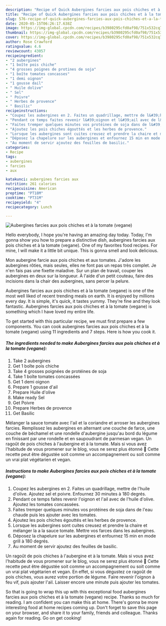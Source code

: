 ```yaml
---
description: "Recipe of Quick Aubergines farcies aux pois chiches et à la tomate (vegane)"
title: "Recipe of Quick Aubergines farcies aux pois chiches et à la tomate (vegane)"
slug: 576-recipe-of-quick-aubergines-farcies-aux-pois-chiches-et-a-la-tomate-vegane
date: 2020-05-15T06:26:17.638Z
image: https://img-global.cpcdn.com/recipes/b3980295cfd0af98/751x532cq70/aubergines-farcies-aux-pois-chiches-et-a-la-tomate-vegane-photo-principale-de-la-recette.jpg
thumbnail: https://img-global.cpcdn.com/recipes/b3980295cfd0af98/751x532cq70/aubergines-farcies-aux-pois-chiches-et-a-la-tomate-vegane-photo-principale-de-la-recette.jpg
cover: https://img-global.cpcdn.com/recipes/b3980295cfd0af98/751x532cq70/aubergines-farcies-aux-pois-chiches-et-a-la-tomate-vegane-photo-principale-de-la-recette.jpg
author: Rose Crawford
ratingvalue: 4.6
reviewcount: 43057
recipeingredient:
- "2 aubergines"
- "1 boîte pois chiche"
- "4 grosses poignes de protines de soja"
- "1 boîte tomates concasses"
- "1 demi oignon"
- "1 gousse dail"
- " Huile dolive"
- " Sel"
- " Poivre"
- " Herbes de provence"
- " Basilic"
recipeinstructions:
- "Coupez les aubergines en 2. Faites un quadrillage, mettre de l&#39;huile d&#39;olive. Ajoutez sel et poivre. Enfournez 30 minutes à 180 degrés."
- "Pendant ce temps faites revenir l&#39;oignon et l&#39;ail avec de l&#39;huile d&#39;olive. Ajoutez les tomates concassées."
- "Faites tremper quelques minutes vos protéines de soja dans de l&#39;eau chaude puis les ajouter avec les tomates."
- "Ajoutez les pois chiches égouttés et les herbes de provence."
- "Lorsque les aubergines sont cuites creusez et prendre la chaire et mélanger la a la sauce tomate. Mettre vos farces dans les aubergines."
- "Déposez la chapelure sur les aubergines et enfournez 15 min en mode grill à 180 degrés."
- "Au moment de servir ajoutez des feuilles de basilic."
categories:
- Recipe
tags:
- aubergines
- farcies
- aux

katakunci: aubergines farcies aux 
nutrition: 261 calories
recipecuisine: American
preptime: "PT18M"
cooktime: "PT31M"
recipeyield: "4"
recipecategory: Lunch

---
```



![Aubergines farcies aux pois chiches et à la tomate (vegane)](https://img-global.cpcdn.com/recipes/b3980295cfd0af98/751x532cq70/aubergines-farcies-aux-pois-chiches-et-a-la-tomate-vegane-photo-principale-de-la-recette.jpg)

Hello everybody, I hope you're having an amazing day today. Today, I'm gonna show you how to prepare a distinctive dish, aubergines farcies aux pois chiches et à la tomate (vegane). One of my favorites food recipes. For mine, I will make it a little bit unique. This is gonna smell and look delicious.

Mon aubergine farcie aux pois chiches et aux tomates. J&#39;adore les aubergines rôties, mais seules, elles ne font pas un repas très complet. Je n&#39;en fais pas une fixette maladive. Sur un plan de travail, couper les aubergines en deux sur la longueur. À l&#39;aide d&#39;un petit couteau, faire des incisions dans la chair des aubergines, sans percer la pelure.

Aubergines farcies aux pois chiches et à la tomate (vegane) is one of the most well liked of recent trending meals on earth. It is enjoyed by millions every day. It is simple, it's quick, it tastes yummy. They're fine and they look fantastic. Aubergines farcies aux pois chiches et à la tomate (vegane) is something which I have loved my entire life.


To get started with this particular recipe, we must first prepare a few components. You can cook aubergines farcies aux pois chiches et à la tomate (vegane) using 11 ingredients and 7 steps. Here is how you cook it.

<!--inarticleads1-->

##### The ingredients needed to make Aubergines farcies aux pois chiches et à la tomate (vegane):

1. Take 2 aubergines
1. Get 1 boîte pois chiche
1. Take 4 grosses poignées de protéines de soja
1. Take 1 boîte tomates concassées
1. Get 1 demi oignon
1. Prepare 1 gousse d&#39;ail
1. Prepare  Huile d&#39;olive
1. Make ready  Sel
1. Get  Poivre
1. Prepare  Herbes de provence
1. Get  Basilic


Mélanger la sauce tomate avec l&#39;ail et la coriandre et arroser les aubergines farcies. Remplissez les aubergines en alternant une couche de farce, une couche de béchamel et une rondelle d&#39;aubergine jusqu&#39;au bord du légume en finissant par une rondelle et en saupoudrant de parmesan vegan. Un ragoût de pois chiches à l&#39;aubergine et à la tomate. Mais si vous avez l&#39;habitude de vous promener sur le blog, vous ne serez plus étonné 🙂 Cette recette peut être dégustée soit comme un accompagnement ou soit comme un vrai plat végétarien et vegan. 

<!--inarticleads2-->

##### Instructions to make Aubergines farcies aux pois chiches et à la tomate (vegane):

1. Coupez les aubergines en 2. Faites un quadrillage, mettre de l&#39;huile d&#39;olive. Ajoutez sel et poivre. Enfournez 30 minutes à 180 degrés.
1. Pendant ce temps faites revenir l&#39;oignon et l&#39;ail avec de l&#39;huile d&#39;olive. Ajoutez les tomates concassées.
1. Faites tremper quelques minutes vos protéines de soja dans de l&#39;eau chaude puis les ajouter avec les tomates.
1. Ajoutez les pois chiches égouttés et les herbes de provence.
1. Lorsque les aubergines sont cuites creusez et prendre la chaire et mélanger la a la sauce tomate. Mettre vos farces dans les aubergines.
1. Déposez la chapelure sur les aubergines et enfournez 15 min en mode grill à 180 degrés.
1. Au moment de servir ajoutez des feuilles de basilic.


Un ragoût de pois chiches à l&#39;aubergine et à la tomate. Mais si vous avez l&#39;habitude de vous promener sur le blog, vous ne serez plus étonné 🙂 Cette recette peut être dégustée soit comme un accompagnement ou soit comme un vrai plat végétarien et vegan. En effet, si vous dégustez ce ragoût de pois chiches, vous aurez votre portion de légume. Faire revenir l&#39;oignon à feu vif, puis ajouter l&#39;ail. Laisser encore une minute puis ajouter les tomates. 

So that is going to wrap this up with this exceptional food aubergines farcies aux pois chiches et à la tomate (vegane) recipe. Thanks so much for reading. I am confident you can make this at home. There's gonna be more interesting food at home recipes coming up. Don't forget to save this page on your browser, and share it to your family, friends and colleague. Thanks again for reading. Go on get cooking!
